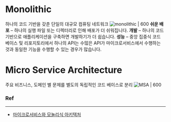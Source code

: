# Monolithic
하나의 코드 기반을 갖춘 단일의 대규모 컴퓨팅 네트워크
![monolithic | 600](https://wac-cdn.atlassian.com/dam/jcr:95b9a276-c524-42b1-8d06-ded56d589858/Monolithic%20architecture@2x.png?cdnVersion=1434)
**쉬운 배포** – 하나의 실행 파일 또는 디렉터리로 인해 배포가 더 쉬워집니다.
**개발** – 하나의 코드 기반으로 애플리케이션을 구축하면 개발하기가 더 쉽습니다.
**성능** – 중앙 집중식 코드 베이스 및 리포지토리에서 하나의 API는 수많은 API가 마이크로서비스에서 수행하는 것과 동일한 기능을 수행할 수 있는 경우가 많습니다.


# Micro Service Architecture
주요 비즈니스, 도메인 별 문제를 별도의 독립적인 코드 베이스로 분리
![MSA | 600](https://wac-cdn.atlassian.com/dam/jcr:5308ccab-dc94-46f5-978c-8a77b8d5be57/Microservice%20architecture@2x.png?cdnVersion=1434)
### Ref
---
- [마이크로서비스와 모놀리식 아키텍처](https://www.atlassian.com/microservices/microservices-architecture/microservices-vs-monolith#:~:text=A%20monolithic%20application%20is%20built,of%20smaller%2C%20independently%20deployable%20services.)